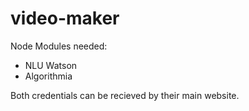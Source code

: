 # video-maker
Node Modules needed:
- NLU Watson
- Algorithmia

Both credentials can be recieved by their main website.
